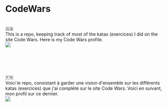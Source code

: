 # CodeWars
<br/>
🇬🇧
<br/>
This is a repo, keeping track of most of the katas (exercices) I did on the site Code Wars.
Here is my Code Wars profile.<br/>
<image src=https://www.codewars.com/users/Nalator/badges/large>
<br/>
<br/><br/><br/><br/><br/>
🇫🇷
<br/>
Voici le repo, consistant à garder une vision d'ensemble sur les différents katas (exercices) que j'ai complété sur le site Code Wars.
Voici en suivant, mon profil sur ce dernier.<br/>
<image src=https://www.codewars.com/users/Nalator/badges/large>
<br/>
